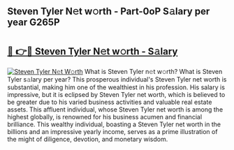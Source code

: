 ## Steven Tyler N𝚎t w𝚘rth - Part-0oP S𝚊lary per year G265P

# <h2><a href="http://gc1ei0.nevu.top/?p=Steven+Tyler">🔗 👉🔴 Steven Tyler N𝚎t w𝚘rth - S𝚊lary</a></h2>

[![Steven Tyler N𝚎t W𝚘rth](https://i.imgur.com/Oavwk0R.jpeg)](http://gc1ei0.nevu.top/?p=Steven+Tyler)
What is Steven Tyler n𝚎t w𝚘rth? What is Steven Tyler s𝚊lary per year?
This prosperous individual's Steven Tyler net worth is substantial, making him one of the wealthiest in his profession. His salary is impressive, but it is eclipsed by Steven Tyler net worth, which is believed to be greater due to his varied business activities and valuable real estate assets. This affluent individual, whose Steven Tyler net worth is among the highest globally, is renowned for his business acumen and financial brilliance. This wealthy individual, boasting a Steven Tyler net worth in the billions and an impressive yearly income, serves as a prime illustration of the might of diligence, devotion, and monetary wisdom.
